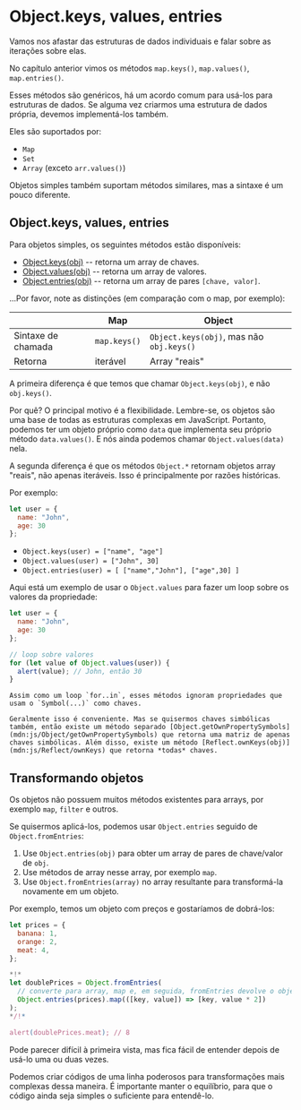 
# Object.keys, values, entries

Vamos nos afastar das estruturas de dados individuais e falar sobre as iterações sobre elas.

No capítulo anterior vimos os métodos `map.keys()`, `map.values​​()`, `map.entries()`.

Esses métodos são genéricos, há um acordo comum para usá-los para estruturas de dados. Se alguma vez criarmos uma estrutura de dados própria, devemos implementá-los também.

Eles são suportados por:

- `Map`
- `Set`
- `Array` (exceto `arr.values()`)

Objetos simples também suportam métodos similares, mas a sintaxe é um pouco diferente.

## Object.keys, values, entries

Para objetos simples, os seguintes métodos estão disponíveis:

- [Object.keys(obj)](mdn:js/Object/keys) -- retorna um array de chaves.
- [Object.values(obj)](mdn:js/Object/values) -- retorna um array de valores.
- [Object.entries(obj)](mdn:js/Object/entries) -- retorna um array de pares `[chave, valor]`.

...Por favor, note as distinções (em comparação com o map, por exemplo):

|             | Map              | Object       |
|-------------|------------------|--------------|
| Sintaxe de chamada | `map.keys()`  | `Object.keys(obj)`, mas não `obj.keys()` |
| Retorna     | iterável    | Array "reais"                     |

A primeira diferença é que temos que chamar `Object.keys(obj)`, e não `obj.keys()`.

Por quê? O principal motivo é a flexibilidade. Lembre-se, os objetos são uma base de todas as estruturas complexas em JavaScript. Portanto, podemos ter um objeto próprio como `data` que implementa seu próprio método `data.values​​()`. E nós ainda podemos chamar `Object.values(data)` nela.

A segunda diferença é que os métodos `Object.*` retornam objetos array "reais", não apenas iteráveis. Isso é principalmente por razões históricas.

Por exemplo:

```js
let user = {
  name: "John",
  age: 30
};
```

- `Object.keys(user) = ["name", "age"]`
- `Object.values(user) = ["John", 30]`
- `Object.entries(user) = [ ["name","John"], ["age",30] ]`

Aqui está um exemplo de usar o `Object.values` para fazer um loop sobre os valores da propriedade:

```js run
let user = {
  name: "John",
  age: 30
};

// loop sobre valores
for (let value of Object.values(user)) {
  alert(value); // John, então 30
}
```

```warn header="Object.keys/values/entries ignoram propriedades simbólicas"
Assim como um loop `for..in`, esses métodos ignoram propriedades que usam o `Symbol(...)` como chaves.

Geralmente isso é conveniente. Mas se quisermos chaves simbólicas também, então existe um método separado [Object.getOwnPropertySymbols](mdn:js/Object/getOwnPropertySymbols) que retorna uma matriz de apenas chaves simbólicas. Além disso, existe um método [Reflect.ownKeys(obj)](mdn:js/Reflect/ownKeys) que retorna *todas* chaves.
```


## Transformando objetos

Os objetos não possuem muitos métodos existentes para arrays, por exemplo `map`, `filter` e outros.

Se quisermos aplicá-los, podemos usar `Object.entries` seguido de `Object.fromEntries`:

1. Use `Object.entries(obj)` para obter um array de pares de chave/valor de `obj`.
2. Use métodos de array nesse array, por exemplo `map`.
3. Use `Object.fromEntries(array)` no array resultante para transformá-la novamente em um objeto.

Por exemplo, temos um objeto com preços e gostaríamos de dobrá-los:

```js run
let prices = {
  banana: 1,
  orange: 2,
  meat: 4,
};

*!*
let doublePrices = Object.fromEntries(
  // converte para array, map e, em seguida, fromEntries devolve o objeto
  Object.entries(prices).map(([key, value]) => [key, value * 2])
);
*/!*

alert(doublePrices.meat); // 8
```   

Pode parecer difícil à primeira vista, mas fica fácil de entender depois de usá-lo uma ou duas vezes.

Podemos criar códigos de uma linha poderosos para transformações mais complexas dessa maneira. É importante manter o equilíbrio, para que o código ainda seja simples o suficiente para entendê-lo.